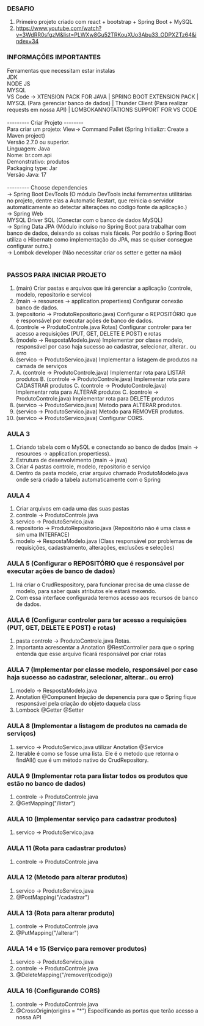 ### DESAFIO
1. Primeiro projeto criado com react + bootstrap + Spring Boot + MySQL
2. https://www.youtube.com/watch?v=3WdRR0sfgzM&list=PLWXw8Gu52TRKouXUo3Abu33_ODPXZTz64&index=34

### INFORMAÇÕES IMPORTANTES

Ferramentas que necessitam estar instalas<br>
JDK<br>
NODE JS<br>
MYSQL <br>
VS Code -> XTENSION PACK FOR JAVA | SPRING BOOT EXTENSION PACK | MYSQL (Para gerenciar banco de dados) | Thunder Client (Para realizar requests em nossa API) | LOMBOKANNOTATIONS SUPPORT FOR VS CODE <br>
<br>
--------- Criar Projeto --------<br>
Para criar um projeto: View-> Command Pallet (Spring Initializr: Create a Maven project) <br>
Versão 2.7.0 ou superior.<br>
Linguagem: Java<br>
Nome: br.com.api<br>
Demonstrativo: produtos<br>
Packaging type: Jar<br>
Versão Java: 17<br>
<br>
--------- Choose dependencies<br>
-> Spring Boot DevTools (O módulo DevTools inclui ferramentas utilitárias no projeto, dentre elas a Automatic Restart, que reinicia o servidor automaticamente ao detectar alterações no código fonte da aplicação.)<br>
-> Spring Web<br>
MYSQL Driver SQL (Conectar com o banco de dados MySQL)<br>
-> Spring Data JPA (Módulo incluiso no Spring Boot para trabalhar com banco de dados, deixando as coisas mais fáceis. Por podrão o Spring Boot utiliza o Hibernate como implementação do JPA, mas se quiser consegue configurar outro.)<br>
-> Lombok developer (Não necessitar criar os setter e getter na mão)<br>
<br>

### PASSOS PARA INICIAR PROJETO
1. (main) Criar pastas e arquivos que irá gerenciar a aplicação (controle, modelo, repositorio e servico)
2. (main -> resources -> application.propertiess) Configurar conexão banco de dados.
3. (repositorio -> ProdutoRepositorio.java) Configurar o REPOSITÓRIO que é responsável por executar ações de banco de dados.
4. (controle -> ProdutoControle.java Rotas) Configurar controler para ter acesso a requisições (PUT, GET, DELETE E POST) e rotas
5. (modelo -> RespostaModelo.java) Implementar por classe modelo, responsável por caso haja sucesso ao cadastrar, selecionar, alterar.. ou erro
6. (servico -> ProdutoServico.java) Implementar a listagem de produtos na camada de serviços
7. A. (controle -> ProdutoControle.java) Implementar rota para LISTAR produtos
   B. (controle -> ProdutoControle.java) Implementar rota para CADASTRAR produtos
   C. (controle -> ProdutoControle.java) Implementar rota para ALTERAR produtos
   C. (controle -> ProdutoControle.java) Implementar rota para DELETE produtos
8. (servico -> ProdutoServico.java) Metodo para ALTERAR produtos.
9. (servico -> ProdutoServico.java) Metodo para REMOVER produtos.
10. (servico -> ProdutoServico.java) Configurar CORS.

### AULA 3
1. Criando tabela com o MySQL e conectando ao banco de dados (main -> resources -> application.propertiess).
2. Estrutura de desenvolvimento (main -> java)
3. Criar 4 pastas controle, modelo, repositorio e serviço
4. Dentro da pasta modelo, criar arquivo chamado ProdutoModelo.java onde será criado a tabela automaticamente com o Spring

### AULA 4
1. Criar arquivos em cada uma das suas pastas
2. controle -> ProdutoControle.java
3. servico -> ProdutoServico.java
4. repositorio -> ProdutoRepositorio.java (Repositório não é uma class e sim uma INTERFACE)
5. modelo -> RespostaModelo.java (Class responsável por problemas de requisições, cadastramento, alterações, exclusões e seleções)

### AULA 5 (Configurar o REPOSITÓRIO que é responsável por executar ações de banco de dados)
1. Irá criar o CrudRespository, para funcionar precisa de uma classe de modelo, para saber quais atributos ele estará mexendo.
2. Com essa interface configurada teremos acesso aos recursos de banco de dados.

### AULA 6 (Configurar controler para ter acesso a requisições (PUT, GET, DELETE E POST) e rotas)
1. pasta controle -> ProdutoControle.java Rotas.
2. Importanta acrescentar a Anotation @RestController para que o spring entenda que esse arquivo ficará responsável por criar rotas

### AULA 7 (Implementar por classe modelo, responsável por caso haja sucesso ao cadastrar, selecionar, alterar.. ou erro)
1. modelo -> RespostaModelo.java
2. Anotation @Component Injeção de depenencia para que o Spring fique responsável pela criação do objeto daquela class
3. Lombock @Getter @Setter

### AULA 8 (Implementar a listagem de produtos na camada de serviços)
1. servico -> ProdutoServico.java utilizar Anotation @Service
2. Iterable é como se fosse uma lista. Ele é o metodo que retorna o findAll() que é um método nativo do CrudRepository.

### AULA 9 (Implementar rota para listar todos os produtos que estão no banco de dados)
1. controle -> ProdutoControle.java
2. @GetMapping("/listar")

### AULA 10 (Implementar serviço para cadastrar produtos)
1. servico -> ProdutoServico.java

### AULA 11 (Rota para cadastrar produtos)
1. controle -> ProdutoControle.java

### AULA 12 (Metodo para alterar produtos)
1. servico -> ProdutoServico.java
2. @PostMapping("/cadastrar")

### AULA 13 (Rota para alterar produto)
1. controle -> ProdutoControle.java
2. @PutMapping("/alterar")

### AULA 14 e 15 (Serviço para remover produtos)
1. servico -> ProdutoServico.java
2. controle -> ProdutoControle.java
3. @DeleteMapping("/remover/{codigo})

### AULA 16 (Configurando CORS)
1. controle -> ProdutoControle.java
2. @CrossOrigin(origins = "*") Especificando as portas que terão acesso a nossa API